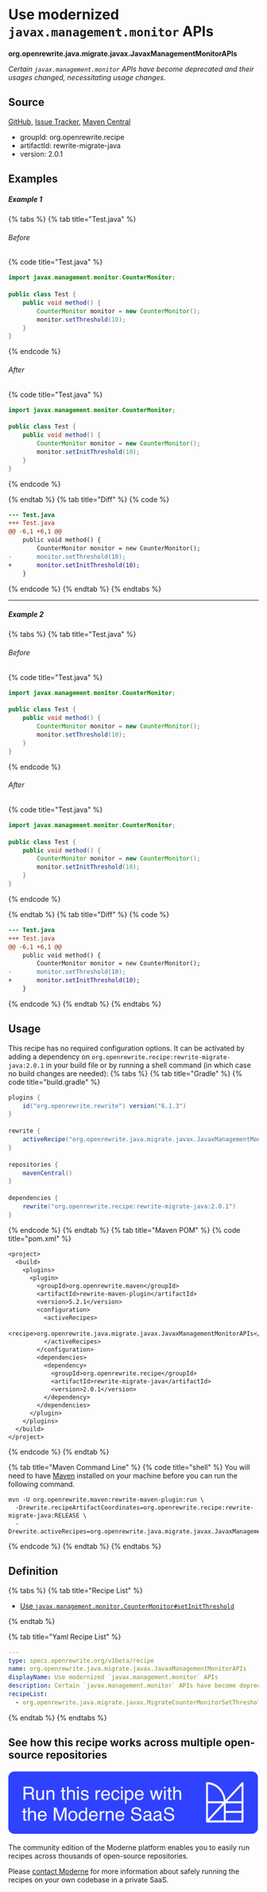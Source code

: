 # Use modernized `javax.management.monitor` APIs

**org.openrewrite.java.migrate.javax.JavaxManagementMonitorAPIs**

_Certain `javax.management.monitor` APIs have become deprecated and their usages changed, necessitating usage changes._

## Source

[GitHub](https://github.com/openrewrite/rewrite-migrate-java/blob/main/src/main/resources/META-INF/rewrite/javax-management-monitor-apis.yml), [Issue Tracker](https://github.com/openrewrite/rewrite-migrate-java/issues), [Maven Central](https://central.sonatype.com/artifact/org.openrewrite.recipe/rewrite-migrate-java/2.0.1/jar)

* groupId: org.openrewrite.recipe
* artifactId: rewrite-migrate-java
* version: 2.0.1

## Examples
##### Example 1


{% tabs %}
{% tab title="Test.java" %}

###### Before
{% code title="Test.java" %}
```java
import javax.management.monitor.CounterMonitor;

public class Test {
    public void method() {
        CounterMonitor monitor = new CounterMonitor();
        monitor.setThreshold(10);
    }
}
```
{% endcode %}

###### After
{% code title="Test.java" %}
```java
import javax.management.monitor.CounterMonitor;

public class Test {
    public void method() {
        CounterMonitor monitor = new CounterMonitor();
        monitor.setInitThreshold(10);
    }
}
```
{% endcode %}

{% endtab %}
{% tab title="Diff" %}
{% code %}
```diff
--- Test.java
+++ Test.java
@@ -6,1 +6,1 @@
    public void method() {
        CounterMonitor monitor = new CounterMonitor();
-       monitor.setThreshold(10);
+       monitor.setInitThreshold(10);
    }
```
{% endcode %}
{% endtab %}
{% endtabs %}

---

##### Example 2


{% tabs %}
{% tab title="Test.java" %}

###### Before
{% code title="Test.java" %}
```java
import javax.management.monitor.CounterMonitor;

public class Test {
    public void method() {
        CounterMonitor monitor = new CounterMonitor();
        monitor.setThreshold(10);
    }
}
```
{% endcode %}

###### After
{% code title="Test.java" %}
```java
import javax.management.monitor.CounterMonitor;

public class Test {
    public void method() {
        CounterMonitor monitor = new CounterMonitor();
        monitor.setInitThreshold(10);
    }
}
```
{% endcode %}

{% endtab %}
{% tab title="Diff" %}
{% code %}
```diff
--- Test.java
+++ Test.java
@@ -6,1 +6,1 @@
    public void method() {
        CounterMonitor monitor = new CounterMonitor();
-       monitor.setThreshold(10);
+       monitor.setInitThreshold(10);
    }
```
{% endcode %}
{% endtab %}
{% endtabs %}


## Usage

This recipe has no required configuration options. It can be activated by adding a dependency on `org.openrewrite.recipe:rewrite-migrate-java:2.0.1` in your build file or by running a shell command (in which case no build changes are needed): 
{% tabs %}
{% tab title="Gradle" %}
{% code title="build.gradle" %}
```groovy
plugins {
    id("org.openrewrite.rewrite") version("6.1.3")
}

rewrite {
    activeRecipe("org.openrewrite.java.migrate.javax.JavaxManagementMonitorAPIs")
}

repositories {
    mavenCentral()
}

dependencies {
    rewrite("org.openrewrite.recipe:rewrite-migrate-java:2.0.1")
}
```
{% endcode %}
{% endtab %}
{% tab title="Maven POM" %}
{% code title="pom.xml" %}
```markup
<project>
  <build>
    <plugins>
      <plugin>
        <groupId>org.openrewrite.maven</groupId>
        <artifactId>rewrite-maven-plugin</artifactId>
        <version>5.2.1</version>
        <configuration>
          <activeRecipes>
            <recipe>org.openrewrite.java.migrate.javax.JavaxManagementMonitorAPIs</recipe>
          </activeRecipes>
        </configuration>
        <dependencies>
          <dependency>
            <groupId>org.openrewrite.recipe</groupId>
            <artifactId>rewrite-migrate-java</artifactId>
            <version>2.0.1</version>
          </dependency>
        </dependencies>
      </plugin>
    </plugins>
  </build>
</project>
```
{% endcode %}
{% endtab %}

{% tab title="Maven Command Line" %}
{% code title="shell" %}
You will need to have [Maven](https://maven.apache.org/download.cgi) installed on your machine before you can run the following command.

```shell
mvn -U org.openrewrite.maven:rewrite-maven-plugin:run \
  -Drewrite.recipeArtifactCoordinates=org.openrewrite.recipe:rewrite-migrate-java:RELEASE \
  -Drewrite.activeRecipes=org.openrewrite.java.migrate.javax.JavaxManagementMonitorAPIs
```
{% endcode %}
{% endtab %}
{% endtabs %}

## Definition

{% tabs %}
{% tab title="Recipe List" %}
* [Use `javax.management.monitor.CounterMonitor#setInitThreshold`](../../../java/migrate/javax/migratecountermonitorsetthresholdtosetinitthreshold.md)

{% endtab %}

{% tab title="Yaml Recipe List" %}
```yaml
---
type: specs.openrewrite.org/v1beta/recipe
name: org.openrewrite.java.migrate.javax.JavaxManagementMonitorAPIs
displayName: Use modernized `javax.management.monitor` APIs
description: Certain `javax.management.monitor` APIs have become deprecated and their usages changed, necessitating usage changes.
recipeList:
  - org.openrewrite.java.migrate.javax.MigrateCounterMonitorSetThresholdToSetInitThreshold

```
{% endtab %}
{% endtabs %}

## See how this recipe works across multiple open-source repositories

[![Moderne Link Image](/.gitbook/assets/ModerneRecipeButton.png)](https://public.moderne.io/recipes/org.openrewrite.java.migrate.javax.JavaxManagementMonitorAPIs)

The community edition of the Moderne platform enables you to easily run recipes across thousands of open-source repositories.

Please [contact Moderne](https://moderne.io/product) for more information about safely running the recipes on your own codebase in a private SaaS.
